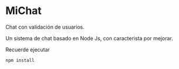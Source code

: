 # MiChat
Chat con validación de usuarios.

Un sistema de chat basado en Node Js, con caracterista por mejorar.

Recuerde ejecutar

```
npm install
```
